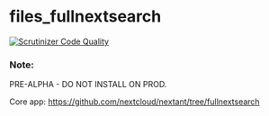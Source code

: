# files_fullnextsearch

[![Scrutinizer Code Quality](https://scrutinizer-ci.com/g/daita/files_fullnextsearch/badges/quality-score.png?b=master)](https://scrutinizer-ci.com/g/daita/files_fullnextsearch/?branch=master)

### Note:

PRE-ALPHA - DO NOT INSTALL ON PROD.

Core app: https://github.com/nextcloud/nextant/tree/fullnextsearch

